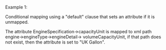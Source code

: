 Example 1:

Conditional mapping using a "default" clause that sets an attribute if it is unmapped.

The attribute EngineSpecification->capacityUnit is mapped to xml path engine->engineType->engineDetail->
volumeCapacityUnit, if that path does not exist, then the attribute is set to "UK Gallon".